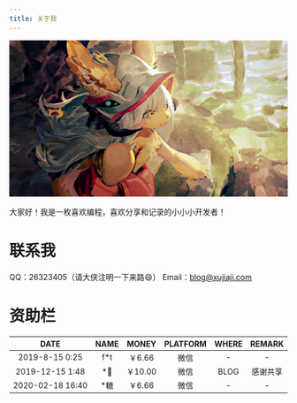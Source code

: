 ```yaml
---
title: 关于我
---
```

![about.jpg](blog/about.jpg)

大家好！我是一枚喜欢编程，喜欢分享和记录的小小小开发者！

# 联系我

QQ：26323405（请大侠注明一下来路😄）
Email：blog@xujiaji.com

# 资助栏

|DATE|NAME|MONEY|PLATFORM|WHERE|REMARK|
|:-:|:-:|:-:|:-:|:-:|:-:|
|2019-8-15 0:25|f*t|￥6.66|微信|-|-|
|2019-12-15 1:48|*🐒|￥10.00|微信|BLOG|感谢共享|
|2020-02-18 16:40|*糖|￥6.66|微信|-|-|
